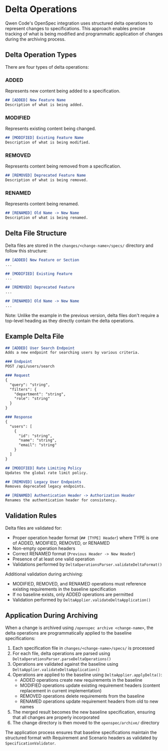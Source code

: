 # Delta Operations

Qwen Code's OpenSpec integration uses structured delta operations to represent changes to specifications. This approach enables precise tracking of what is being modified and programmatic application of changes during the archiving process.

## Delta Operation Types

There are four types of delta operations:

### ADDED
Represents new content being added to a specification.

```markdown
## [ADDED] New Feature Name
Description of what is being added.
```

### MODIFIED
Represents existing content being changed.

```markdown
## [MODIFIED] Existing Feature Name
Description of what is being modified.
```

### REMOVED
Represents content being removed from a specification.

```markdown
## [REMOVED] Deprecated Feature Name
Description of what is being removed.
```

### RENAMED
Represents content being renamed.

```markdown
## [RENAMED] Old Name -> New Name
Description of what is being renamed.
```

## Delta File Structure

Delta files are stored in the `changes/<change-name>/specs/` directory and follow this structure:

```markdown
## [ADDED] New Feature or Section
...

## [MODIFIED] Existing Feature
...

## [REMOVED] Deprecated Feature
...

## [RENAMED] Old Name -> New Name
...
```

Note: Unlike the example in the previous version, delta files don't require a top-level heading as they directly contain the delta operations.

## Example Delta File

```markdown
## [ADDED] User Search Endpoint
Adds a new endpoint for searching users by various criteria.

### Endpoint
POST /api/users/search

### Request
{
  "query": "string",
  "filters": {
    "department": "string",
    "role": "string"
  }
}

### Response
{
  "users": [
    {
      "id": "string",
      "name": "string",
      "email": "string"
    }
  ]
}

## [MODIFIED] Rate Limiting Policy
Updates the global rate limit policy.

## [REMOVED] Legacy User Endpoints
Removes deprecated legacy endpoints.

## [RENAMED] Authentication Header -> Authorization Header
Renames the authentication header for consistency.
```

## Validation Rules

Delta files are validated for:
- Proper operation header format (`## [TYPE] Header`) where TYPE is one of ADDED, MODIFIED, REMOVED, or RENAMED
- Non-empty operation headers
- Correct RENAMED format (`Previous Header -> New Header`)
- Presence of at least one valid operation
- Validations performed by `DeltaOperationsParser.validateDeltaFormat()`

Additional validation during archiving:
- MODIFIED, REMOVED, and RENAMED operations must reference existing requirements in the baseline specification
- If no baseline exists, only ADDED operations are permitted
- Validation performed by `DeltaApplier.validateDeltaApplication()`

## Application During Archiving

When a change is archived using `/openspec archive <change-name>`, the delta operations are programmatically applied to the baseline specifications:

1. Each specification file in `changes/<change-name>/specs/` is processed
2. For each file, delta operations are parsed using `DeltaOperationsParser.parseDeltaOperations()`
3. Operations are validated against the baseline using `DeltaApplier.validateDeltaApplication()`
4. Operations are applied to the baseline using `DeltaApplier.applyDelta()`:
   - ADDED operations create new requirements in the baseline
   - MODIFIED operations update existing requirement headers (content replacement in current implementation)
   - REMOVED operations delete requirements from the baseline
   - RENAMED operations update requirement headers from old to new names
5. The merged result becomes the new baseline specification, ensuring that all changes are properly incorporated
6. The change directory is then moved to the `openspec/archive/` directory

The application process ensures that baseline specifications maintain the structured format with Requirement and Scenario headers as validated by `SpecificationValidator`.